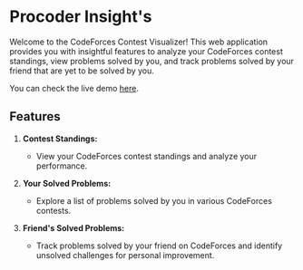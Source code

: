 # Procoder Insight's

Welcome to the CodeForces Contest Visualizer! This web application provides you with insightful features to analyze your CodeForces contest standings, view problems solved by you, and track problems solved by your friend that are yet to be solved by you.

You can check the live demo [here](https://code-forces-contest-visualizer.vercel.app/).

## Features

1. **Contest Standings:**
   - View your CodeForces contest standings and analyze your performance.

2. **Your Solved Problems:**
   - Explore a list of problems solved by you in various CodeForces contests.

3. **Friend's Solved Problems:**
   - Track problems solved by your friend on CodeForces and identify unsolved challenges for personal improvement.

